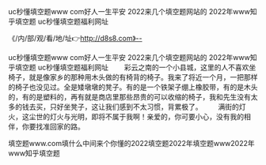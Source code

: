 uc秒懂填空题www com好人一生平安
2022来几个填空题网站的
2022年www知乎填空题
uc秒懂填空题福利网址


《/内/部/观/看/地/址👉http://d8s8.com》--

uc秒懂填空题www com好人一生平安
2022来几个填空题网站的
2022年www知乎填空题
uc秒懂填空题福利网址
　　彩云之南的一个小县城，这里的人不喜欢坐椅子，就是像家乡的那种用木头做的有椅背的椅子。我来了将近一个月，一把那样的椅子也没见过。全是矮墩墩的凳子。有的是一个铁架子绷上橡胶带，有的是木头的，有的是塑料的，再有就是商店里那些昂贵的可以收缩的椅子，我和先生没有太多的钱去买，只好坐凳子，这让我们感到不太习惯，背累极了。
　　满街的灯火，这尘世的灯火与光明，即将不属于我啊！亲爱的，你可要小心，没有我的相伴，你要找准回家的路。





填空题www.com填什么中间来个你懂的2022填空题2022年填空题www2022年www知乎填空题
